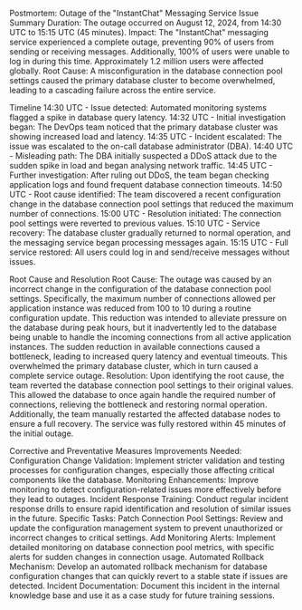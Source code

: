 Postmortem: Outage of the "InstantChat" Messaging Service
Issue Summary
Duration:
The outage occurred on August 12, 2024, from 14:30 UTC to 15:15 UTC (45 minutes).
Impact:
The "InstantChat" messaging service experienced a complete outage, preventing 90% of users from sending or receiving messages. Additionally, 100% of users were unable to log in during this time. Approximately 1.2 million users were affected globally.
Root Cause:
A misconfiguration in the database connection pool settings caused the primary database cluster to become overwhelmed, leading to a cascading failure across the entire service.

Timeline
14:30 UTC - Issue detected: Automated monitoring systems flagged a spike in database query latency.
14:32 UTC - Initial investigation began: The DevOps team noticed that the primary database cluster was showing increased load and latency.
14:35 UTC - Incident escalated: The issue was escalated to the on-call database administrator (DBA).
14:40 UTC - Misleading path: The DBA initially suspected a DDoS attack due to the sudden spike in load and began analysing network traffic.
14:45 UTC - Further investigation: After ruling out DDoS, the team began checking application logs and found frequent database connection timeouts.
14:50 UTC - Root cause identified: The team discovered a recent configuration change in the database connection pool settings that reduced the maximum number of connections.
15:00 UTC - Resolution initiated: The connection pool settings were reverted to previous values.
15:10 UTC - Service recovery: The database cluster gradually returned to normal operation, and the messaging service began processing messages again.
15:15 UTC - Full service restored: All users could log in and send/receive messages without issues.

Root Cause and Resolution
Root Cause: The outage was caused by an incorrect change in the configuration of the database connection pool settings. Specifically, the maximum number of connections allowed per application instance was reduced from 100 to 10 during a routine configuration update. This reduction was intended to alleviate pressure on the database during peak hours, but it inadvertently led to the database being unable to handle the incoming connections from all active application instances. The sudden reduction in available connections caused a bottleneck, leading to increased query latency and eventual timeouts. This overwhelmed the primary database cluster, which in turn caused a complete service outage.
Resolution: Upon identifying the root cause, the team reverted the database connection pool settings to their original values. This allowed the database to once again handle the required number of connections, relieving the bottleneck and restoring normal operation. Additionally, the team manually restarted the affected database nodes to ensure a full recovery. The service was fully restored within 45 minutes of the initial outage.

Corrective and Preventative Measures
Improvements Needed:
Configuration Change Validation: Implement stricter validation and testing processes for configuration changes, especially those affecting critical components like the database.
Monitoring Enhancements: Improve monitoring to detect configuration-related issues more effectively before they lead to outages.
Incident Response Training: Conduct regular incident response drills to ensure rapid identification and resolution of similar issues in the future.
Specific Tasks:
Patch Connection Pool Settings: Review and update the configuration management system to prevent unauthorized or incorrect changes to critical settings.
Add Monitoring Alerts: Implement detailed monitoring on database connection pool metrics, with specific alerts for sudden changes in connection usage.
Automated Rollback Mechanism: Develop an automated rollback mechanism for database configuration changes that can quickly revert to a stable state if issues are detected.
Incident Documentation: Document this incident in the internal knowledge base and use it as a case study for future training sessions.

